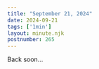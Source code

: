 ```yaml
---
title: "September 21, 2024"
date: 2024-09-21
tags: ['1min']
layout: minute.njk
postnumber: 265
---
```

Back soon...
